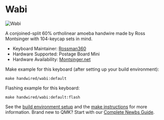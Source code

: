 # Wabi

![Wabi](https://i.imgur.com/cCyv5jFl.jpg)

A conjoined-split 60% ortholinear amoeba handwire made by Ross Montsinger with 104-keycap sets in mind.

* Keyboard Maintainer: [Rossman360](https://github.com/rossman360)
* Hardware Supported: Postage Board Mini
* Hardware Availability: [Montsinger.net](https://montsinger.net)

Make example for this keyboard (after setting up your build environment):

    make handwired/wabi:default

Flashing example for this keyboard:

    make handwired/wabi:default:flash

See the [build environment setup](https://docs.qmk.fm/#/getting_started_build_tools) and the [make instructions](https://docs.qmk.fm/#/getting_started_make_guide) for more information. Brand new to QMK? Start with our [Complete Newbs Guide](https://docs.qmk.fm/#/newbs).
